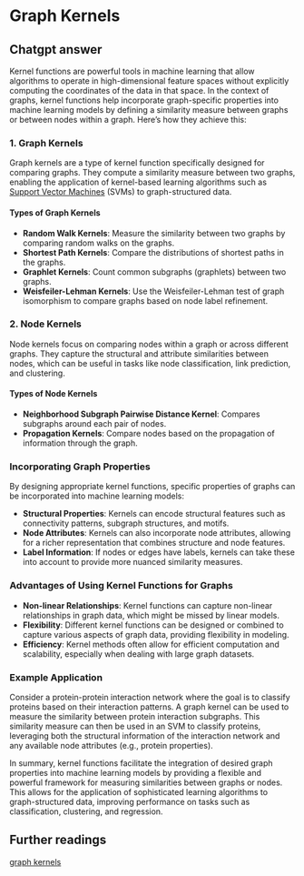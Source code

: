 # Graph Kernels

## Chatgpt answer

Kernel functions are powerful tools in machine learning that allow algorithms to operate in high-dimensional feature spaces without explicitly computing the coordinates of the data in that space. In the context of graphs, kernel functions help incorporate graph-specific properties into machine learning models by defining a similarity measure between graphs or between nodes within a graph. Here’s how they achieve this:

### 1. Graph Kernels

Graph kernels are a type of kernel function specifically designed for comparing graphs. They compute a similarity measure between two graphs, enabling the application of kernel-based learning algorithms such as [Support Vector Machines](Support%20Vector%20Machine.md) (SVMs) to graph-structured data.

#### Types of Graph Kernels

- **Random Walk Kernels**: Measure the similarity between two graphs by comparing random walks on the graphs.
- **Shortest Path Kernels**: Compare the distributions of shortest paths in the graphs.
- **Graphlet Kernels**: Count common subgraphs (graphlets) between two graphs.
- **Weisfeiler-Lehman Kernels**: Use the Weisfeiler-Lehman test of graph isomorphism to compare graphs based on node label refinement.

### 2. Node Kernels

Node kernels focus on comparing nodes within a graph or across different graphs. They capture the structural and attribute similarities between nodes, which can be useful in tasks like node classification, link prediction, and clustering.

#### Types of Node Kernels

- **Neighborhood Subgraph Pairwise Distance Kernel**: Compares subgraphs around each pair of nodes.
- **Propagation Kernels**: Compare nodes based on the propagation of information through the graph.

### Incorporating Graph Properties

By designing appropriate kernel functions, specific properties of graphs can be incorporated into machine learning models:

- **Structural Properties**: Kernels can encode structural features such as connectivity patterns, subgraph structures, and motifs.
- **Node Attributes**: Kernels can also incorporate node attributes, allowing for a richer representation that combines structure and node features.
- **Label Information**: If nodes or edges have labels, kernels can take these into account to provide more nuanced similarity measures.

### Advantages of Using Kernel Functions for Graphs

- **Non-linear Relationships**: Kernel functions can capture non-linear relationships in graph data, which might be missed by linear models.
- **Flexibility**: Different kernel functions can be designed or combined to capture various aspects of graph data, providing flexibility in modeling.
- **Efficiency**: Kernel methods often allow for efficient computation and scalability, especially when dealing with large graph datasets.

### Example Application

Consider a protein-protein interaction network where the goal is to classify proteins based on their interaction patterns. A graph kernel can be used to measure the similarity between protein interaction subgraphs. This similarity measure can then be used in an SVM to classify proteins, leveraging both the structural information of the interaction network and any available node attributes (e.g., protein properties).

In summary, kernel functions facilitate the integration of desired graph properties into machine learning models by providing a flexible and powerful framework for measuring similarities between graphs or nodes. This allows for the application of sophisticated learning algorithms to graph-structured data, improving performance on tasks such as classification, clustering, and regression.

## Further readings

[graph kernels](https://ethz.ch/content/dam/ethz/special-interest/bsse/borgwardt-lab/documents/slides/CA10_GraphKernels_intro.pdf)